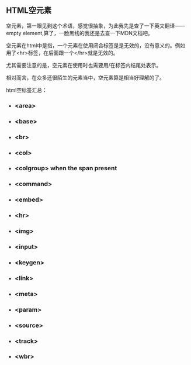 ## HTML空元素
  空元素，第一眼见到这个术语，感觉很抽象，为此我先是查了一下英文翻译——empty element,算了，一脸黑线的我还是去查一下MDN文档吧。

空元素在html中是指，一个元素在使用闭合标签是是无效的，没有意义的。例如用了&lt;hr>标签，在后面跟一个&lt;/hr>就是无效的。

尤其需要注意的是，空元素在使用时也需要用/在标签内结尾处表示。

相对而言，在众多还很陌生的元素当中，空元素算是相当好理解的了。

html空标签汇总：

* ### &lt;area>
* ### &lt;base>
* ### &lt;br>
* ### &lt;col>
* ### &lt;colgroup> when the span present
* ### &lt;command>
* ### &lt;embed>
* ### &lt;hr>
* ### &lt;img>
* ### &lt;input>
* ### &lt;keygen>
* ### &lt;link>
* ### &lt;meta>
* ### &lt;param>
* ### &lt;source>
* ### &lt;track>
* ### &lt;wbr>


